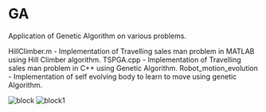 # GA
 Application of Genetic Algorithm on various problems.
 
 HillClimber.m - Implementation of Travelling sales man problem in MATLAB using Hill Climber algorithm.
 TSPGA.cpp - Implementation of Travelling sales man problem in C++ using Genetic Algorithm.
 Robot_motion_evolution - Implementation of self evolving body to learn to move using genetic Algorithm.
 
 ![block](https://user-images.githubusercontent.com/20740655/55054345-e52e0d00-5035-11e9-86ca-716a2a267036.jpg)
![block1](https://user-images.githubusercontent.com/20740655/55054346-e52e0d00-5035-11e9-9e6a-b23e734a3700.jpg)
